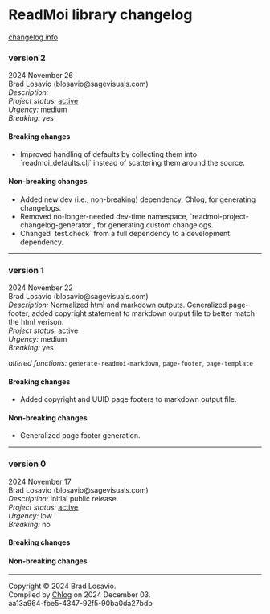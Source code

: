 <body><h1>ReadMoi library changelog</h1><a href="https://github.com/blosavio/chlog">changelog info</a><section><h3>version 2</h3><p>2024 November 26<br />Brad Losavio (blosavio@sagevisuals.com)<br /><em>Description: </em><br /><em>Project status: </em><a href="https://github.com/metosin/open-source/blob/main/project-status.md">active</a><br /><em>Urgency: </em>medium<br /><em>Breaking: </em>yes</p><p></p><div><h4>Breaking changes</h4><ul><li><div>Improved handling of defaults by collecting them into `readmoi_defaults.clj` instead of scattering them around the source.</div></li></ul><h4>Non-breaking changes</h4><ul><li><div>Added new dev (i.e., non-breaking) dependency, Chlog, for generating changelogs.</div></li><li><div>Removed no-longer-needed dev-time namespace, `readmoi-project-changelog-generator`, for generating custom changelogs.</div></li><li><div>Changed `test.check` from a full dependency to a development dependency.</div></li></ul></div><hr /></section><section><h3>version 1</h3><p>2024 November 22<br />Brad Losavio (blosavio@sagevisuals.com)<br /><em>Description: </em>Normalized html and markdown outputs. Generalized page-footer, added
 copyright statement to markdown output file to better match the html verison.<br /><em>Project status: </em><a href="https://github.com/metosin/open-source/blob/main/project-status.md">active</a><br /><em>Urgency: </em>medium<br /><em>Breaking: </em>yes</p><p><div><em>altered functions: </em><code>generate-readmoi-markdown</code>, <code>page-footer</code>, <code>page-template</code></div></p><div><h4>Breaking changes</h4><ul><li><div>Added copyright and UUID page footers to markdown output file.</div></li></ul><h4>Non-breaking changes</h4><ul><li><div>Generalized page footer generation.</div></li></ul></div><hr /></section><section><h3>version 0</h3><p>2024 November 17<br />Brad Losavio (blosavio@sagevisuals.com)<br /><em>Description: </em>Initial public release.<br /><em>Project status: </em><a href="https://github.com/metosin/open-source/blob/main/project-status.md">active</a><br /><em>Urgency: </em>low<br /><em>Breaking: </em>no</p><p></p><div><h4>Breaking changes</h4><ul></ul><h4>Non-breaking changes</h4><ul></ul></div><hr /></section><p id="page-footer">Copyright © 2024 Brad Losavio.<br />Compiled by <a href="https://github.com/blosavio/chlog">Chlog</a> on 2024 December 03.<span id="uuid"><br />aa13a964-fbe5-4347-92f5-90ba0da27bdb</span></p></body>